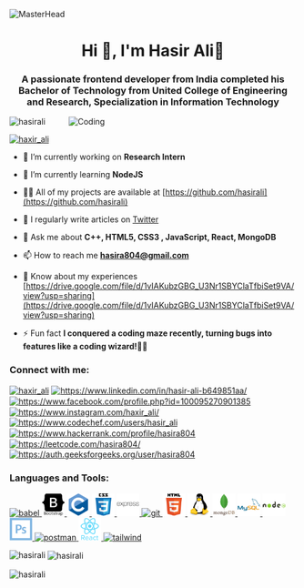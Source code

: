 ![MasterHead](https://user-images.githubusercontent.com/74038190/240304579-c288471c-be67-4fbb-af44-1c63ee9ed280.png)
<h1 align="center">Hi 👋, I'm Hasir Ali🔭</h1>
<h3 align="center">A passionate frontend developer from India completed his Bachelor of Technology from United College of Engineering and Research, Specialization in Information Technology</h3>
<img
  align="right"
  alt="Coding"
  width="400"
  src="https://user-images.githubusercontent.com/74038190/225813708-98b745f2-7d22-48cf-9150-083f1b00d6c9.gif"
/>

<p align="left"> <img src="https://komarev.com/ghpvc/?username=hasirali&label=Profile%20views&color=0e75b6&style=flat" alt="hasirali" /> </p>

<p align="left"> <a href="https://twitter.com/haxir_ali" target="blank"><img src="https://img.shields.io/twitter/follow/haxir_ali?logo=twitter&style=for-the-badge" alt="haxir_ali" /></a> </p>

- 🔭 I’m currently working on **Research Intern**

- 🌱 I’m currently learning **NodeJS**

- 👨‍💻 All of my projects are available at [https://github.com/hasirali](https://github.com/hasirali)

- 📝 I regularly write articles on [Twitter](Twitter)

- 💬 Ask me about **C++, HTML5, CSS3 , JavaScript, React, MongoDB**

- 📫 How to reach me **hasira804@gmail.com**

- 📄 Know about my experiences [https://drive.google.com/file/d/1vIAKubzGBG_U3Nr1SBYClaTfbiSet9VA/view?usp=sharing](https://drive.google.com/file/d/1vIAKubzGBG_U3Nr1SBYClaTfbiSet9VA/view?usp=sharing)

- ⚡ Fun fact **I conquered a coding maze recently, turning bugs into features like a coding wizard!🧙‍♂️**

<h3 align="left">Connect with me:</h3>
<p align="left">
<a href="https://twitter.com/haxir_ali" target="blank"><img align="center" src="https://raw.githubusercontent.com/rahuldkjain/github-profile-readme-generator/master/src/images/icons/Social/twitter.svg" alt="haxir_ali" height="30" width="40" /></a>
<a href="https://linkedin.com/in/https://www.linkedin.com/in/hasir-ali-b649851aa/" target="blank"><img align="center" src="https://raw.githubusercontent.com/rahuldkjain/github-profile-readme-generator/master/src/images/icons/Social/linked-in-alt.svg" alt="https://www.linkedin.com/in/hasir-ali-b649851aa/" height="30" width="40" /></a>
<a href="https://fb.com/https://www.facebook.com/profile.php?id=100095270901385" target="blank"><img align="center" src="https://raw.githubusercontent.com/rahuldkjain/github-profile-readme-generator/master/src/images/icons/Social/facebook.svg" alt="https://www.facebook.com/profile.php?id=100095270901385" height="30" width="40" /></a>
<a href="https://instagram.com/https://www.instagram.com/haxir_ali/" target="blank"><img align="center" src="https://raw.githubusercontent.com/rahuldkjain/github-profile-readme-generator/master/src/images/icons/Social/instagram.svg" alt="https://www.instagram.com/haxir_ali/" height="30" width="40" /></a>
<a href="https://www.codechef.com/users/https://www.codechef.com/users/hasir_ali" target="blank"><img align="center" src="https://cdn.jsdelivr.net/npm/simple-icons@3.1.0/icons/codechef.svg" alt="https://www.codechef.com/users/hasir_ali" height="30" width="40" /></a>
<a href="https://www.hackerrank.com/https://www.hackerrank.com/profile/hasira804" target="blank"><img align="center" src="https://raw.githubusercontent.com/rahuldkjain/github-profile-readme-generator/master/src/images/icons/Social/hackerrank.svg" alt="https://www.hackerrank.com/profile/hasira804" height="30" width="40" /></a>
<a href="https://www.leetcode.com/https://leetcode.com/hasira804/" target="blank"><img align="center" src="https://raw.githubusercontent.com/rahuldkjain/github-profile-readme-generator/master/src/images/icons/Social/leet-code.svg" alt="https://leetcode.com/hasira804/" height="30" width="40" /></a>
<a href="https://auth.geeksforgeeks.org/user/https://auth.geeksforgeeks.org/user/hasira804" target="blank"><img align="center" src="https://raw.githubusercontent.com/rahuldkjain/github-profile-readme-generator/master/src/images/icons/Social/geeks-for-geeks.svg" alt="https://auth.geeksforgeeks.org/user/hasira804" height="30" width="40" /></a>
</p>

<h3 align="left">Languages and Tools:</h3>
<p align="left"> <a href="https://babeljs.io/" target="_blank" rel="noreferrer"> <img src="https://www.vectorlogo.zone/logos/babeljs/babeljs-icon.svg" alt="babel" width="40" height="40"/> </a> <a href="https://getbootstrap.com" target="_blank" rel="noreferrer"> <img src="https://raw.githubusercontent.com/devicons/devicon/master/icons/bootstrap/bootstrap-plain-wordmark.svg" alt="bootstrap" width="40" height="40"/> </a> <a href="https://www.cprogramming.com/" target="_blank" rel="noreferrer"> <img src="https://raw.githubusercontent.com/devicons/devicon/master/icons/c/c-original.svg" alt="c" width="40" height="40"/> </a> <a href="https://www.w3schools.com/css/" target="_blank" rel="noreferrer"> <img src="https://raw.githubusercontent.com/devicons/devicon/master/icons/css3/css3-original-wordmark.svg" alt="css3" width="40" height="40"/> </a> <a href="https://expressjs.com" target="_blank" rel="noreferrer"> <img src="https://raw.githubusercontent.com/devicons/devicon/master/icons/express/express-original-wordmark.svg" alt="express" width="40" height="40"/> </a> <a href="https://git-scm.com/" target="_blank" rel="noreferrer"> <img src="https://www.vectorlogo.zone/logos/git-scm/git-scm-icon.svg" alt="git" width="40" height="40"/> </a> <a href="https://www.w3.org/html/" target="_blank" rel="noreferrer"> <img src="https://raw.githubusercontent.com/devicons/devicon/master/icons/html5/html5-original-wordmark.svg" alt="html5" width="40" height="40"/> </a> <a href="https://www.linux.org/" target="_blank" rel="noreferrer"> <img src="https://raw.githubusercontent.com/devicons/devicon/master/icons/linux/linux-original.svg" alt="linux" width="40" height="40"/> </a> <a href="https://www.mongodb.com/" target="_blank" rel="noreferrer"> <img src="https://raw.githubusercontent.com/devicons/devicon/master/icons/mongodb/mongodb-original-wordmark.svg" alt="mongodb" width="40" height="40"/> </a> <a href="https://www.mysql.com/" target="_blank" rel="noreferrer"> <img src="https://raw.githubusercontent.com/devicons/devicon/master/icons/mysql/mysql-original-wordmark.svg" alt="mysql" width="40" height="40"/> </a> <a href="https://nodejs.org" target="_blank" rel="noreferrer"> <img src="https://raw.githubusercontent.com/devicons/devicon/master/icons/nodejs/nodejs-original-wordmark.svg" alt="nodejs" width="40" height="40"/> </a> <a href="https://www.photoshop.com/en" target="_blank" rel="noreferrer"> <img src="https://raw.githubusercontent.com/devicons/devicon/master/icons/photoshop/photoshop-line.svg" alt="photoshop" width="40" height="40"/> </a> <a href="https://postman.com" target="_blank" rel="noreferrer"> <img src="https://www.vectorlogo.zone/logos/getpostman/getpostman-icon.svg" alt="postman" width="40" height="40"/> </a> <a href="https://reactjs.org/" target="_blank" rel="noreferrer"> <img src="https://raw.githubusercontent.com/devicons/devicon/master/icons/react/react-original-wordmark.svg" alt="react" width="40" height="40"/> </a> <a href="https://tailwindcss.com/" target="_blank" rel="noreferrer"> <img src="https://www.vectorlogo.zone/logos/tailwindcss/tailwindcss-icon.svg" alt="tailwind" width="40" height="40"/> </a> </p>

<p><img align="left" src="https://github-readme-stats.vercel.app/api/top-langs?username=hasirali&show_icons=true&locale=en&layout=compact" alt="hasirali" /></p>

<p>&nbsp;<img align="center" src="https://github-readme-stats.vercel.app/api?username=hasirali&show_icons=true&locale=en" alt="hasirali" /></p>

<p><img align="center" src="https://github-readme-streak-stats.herokuapp.com/?user=hasirali&" alt="hasirali" /></p>
